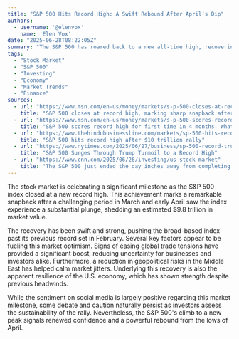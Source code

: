 ```yaml
---
title: "S&P 500 Hits Record High: A Swift Rebound After April's Dip"
authors:
  - username: '@elenvox'
    name: 'Elen Vox'
date: "2025-06-28T08:22:05Z"
summary: "The S&P 500 has roared back to a new all-time high, recovering trillions in market value lost during a turbulent April. We explore the factors driving this sharp snapback."
tags:
  - "Stock Market"
  - "S&P 500"
  - "Investing"
  - "Economy"
  - "Market Trends"
  - "Finance"
sources:
  - url: "https://www.msn.com/en-us/money/markets/s-p-500-closes-at-record-high-marking-sharp-snapback-after-april-plunge/ar-AA1HxSZ2"
    title: "S&P 500 closes at record high, marking sharp snapback after April plunge"
  - url: "https://www.msn.com/en-us/money/markets/s-p-500-scores-record-high-for-first-time-in-4-months-what-could-push-stocks-higher-from-here/ar-AA1HuOSY"
    title: "S&P 500 scores record high for first time in 4 months. What could push stocks higher from here?"
  - url: "https://www.thehindubusinessline.com/markets/sp-500-hits-record-high-after-10-trillion-rally/article69747400.ece"
    title: "S&P 500 hits record high after $10 trillion rally"
  - url: "https://www.nytimes.com/2025/06/27/business/sp-500-record-trump.html"
    title: "S&P 500 Surges Through Trump Turmoil to a Record High"
  - url: "https://www.cnn.com/2025/06/26/investing/us-stock-market"
    title: "The S&P 500 just ended the day inches away from completing a $9.8 trillion roundtrip. Here’s what’s going on"
---
```


The stock market is celebrating a significant milestone as the S&P 500 index closed at a new record high. This achievement marks a remarkable snapback after a challenging period in March and early April saw the index experience a substantial plunge, shedding an estimated $9.8 trillion in market value.

The recovery has been swift and strong, pushing the broad-based index past its previous record set in February. Several key factors appear to be fueling this market optimism. Signs of easing global trade tensions have provided a significant boost, reducing uncertainty for businesses and investors alike. Furthermore, a reduction in geopolitical risks in the Middle East has helped calm market jitters. Underlying this recovery is also the apparent resilience of the U.S. economy, which has shown strength despite previous headwinds.

While the sentiment on social media is largely positive regarding this market milestone, some debate and caution naturally persist as investors assess the sustainability of the rally. Nevertheless, the S&P 500's climb to a new peak signals renewed confidence and a powerful rebound from the lows of April.
